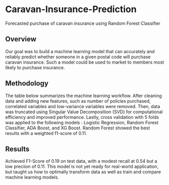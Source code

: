 # Caravan-Insurance-Prediction
Forecasted purchase of caravan insurance using Random Forest Classifier

## Overview

Our goal was to build a machine learning model that can accurately and reliably predict whether
someone in a given postal code will purchase caravan insurance. Such a model could be used to 
market to members most likely to purchase insurance.

## Methodology

The table below summarizes the machine learning workflow. After cleaning data and adding new features,
such as number of policies purchased, correlated variables and low-variance variables were removed. Then, data
was truncated using Singular Value Decomposition (SVD) for computational efficiency and improved performance. 
Lastly, cross validation with 5 folds was applied to the following models : Logistic Regression, Random
Forest Classifier, ADA Boost, and XG Boost. Random Forest showed the best results with a weighted f1-score of 0.11.

## Results

Achieved F1-Score of 0.19 on test data, with a modest recall at 0.54 but a low preciion of 0.11.
This model is not yet ready for real-world application, but taught us how to optimally transform data 
as well as train and compare machine learning models. 
